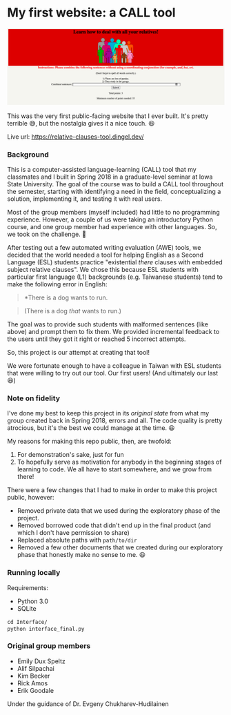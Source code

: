 # My first website: a CALL tool

![image Screenshot](./screenshot.png)

This was the very first public-facing website that I ever built. It's pretty terrible :sweat_smile:, but the nostalgia gives it a nice touch. :satisfied:

Live url: https://relative-clauses-tool.dingel.dev/

### Background

This is a computer-assisted language-learning (CALL) tool that my classmates and I built in Spring 2018 in a graduate-level seminar at Iowa State University. The goal of the course was to build a CALL tool throughout the semester, starting with identifying a need in the field, conceptualizing a solution, implementing it, and testing it with real users.

Most of the group members (myself included) had little to no programming experience. However, a couple of us were taking an introductory Python course, and one group member had experience with other languages. So, we took on the challenge. :muscle:

After testing out a few automated writing evaluation (AWE) tools, we decided that the world needed a tool for helping English as a Second Language (ESL) students practice "existential _there_ clauses with embedded subject relative clauses". We chose this because ESL students with particular first language (L1) backgrounds (e.g. Taiwanese students) tend to make the following error in English:

> \*There is a dog wants to run.

> (There is a dog _that_ wants to run.)

The goal was to provide such students with malformed sentences (like above) and prompt them to fix them. We provided incremental feedback to the users until they got it right or reached 5 incorrect attempts.

So, this project is our attempt at creating that tool!

We were fortunate enough to have a colleague in Taiwan with ESL students that were willing to try out our tool. Our first users! (And ultimately our last :satisfied:)

### Note on fidelity

I've done my best to keep this project in its _original state_ from what my group created back in Spring 2018, errors and all. The code quality is pretty atrocious, but it's the best we could manage at the time. :laughing:

My reasons for making this repo public, then, are twofold:

1. For demonstration's sake, just for fun
1. To hopefully serve as motivation for anybody in the beginning stages of learning to code. We all have to start somewhere, and we grow from there!

There were a few changes that I had to make in order to make this project public, however:

- Removed private data that we used during the exploratory phase of the project.
- Removed borrowed code that didn't end up in the final product (and which I don't have permission to share)
- Replaced absolute paths with `path/to/dir`
- Removed a few other documents that we created during our exploratory phase that honestly make no sense to me. :laughing:

### Running locally

Requirements:

- Python 3.0
- SQLite

```
cd Interface/
python interface_final.py
```
### Original group members
- Emily Dux Speltz
- Alif Silpachai
- Kim Becker
- Rick Amos
- Erik Goodale

Under the guidance of Dr. Evgeny Chukharev-Hudilainen
